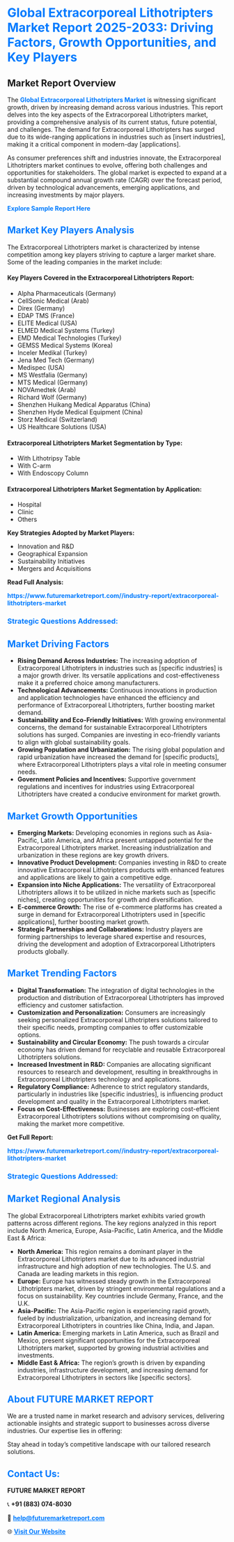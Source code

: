 <h1 style="color: #007BFF;">Global Extracorporeal Lithotripters Market Report 2025-2033: Driving Factors, Growth Opportunities, and Key Players</h1>

<section id="overview">
<h2>Market Report Overview</h2>
<p>The <a href="https://www.futuremarketreport.com//industry-report/extracorporeal-lithotripters-market" style="color: #007BFF; text-decoration: none;"><strong>Global Extracorporeal Lithotripters Market</strong></a> is witnessing significant growth, driven by increasing demand across various industries. This report delves into the key aspects of the Extracorporeal Lithotripters market, providing a comprehensive analysis of its current status, future potential, and challenges. The demand for Extracorporeal Lithotripters has surged due to its wide-ranging applications in industries such as [insert industries], making it a critical component in modern-day [applications].</p>
<p>As consumer preferences shift and industries innovate, the Extracorporeal Lithotripters market continues to evolve, offering both challenges and opportunities for stakeholders. The global market is expected to expand at a substantial compound annual growth rate (CAGR) over the forecast period, driven by technological advancements, emerging applications, and increasing investments by major players.</p>
</section>

<section id="overview">
<p><a href="https://www.futuremarketreport.com//request-sample/reportId=85241" style="color: #007BFF; text-decoration: none;"><strong>Explore Sample Report Here</strong></a></p>
</section>

<section id="key-players">
<h2 style="color: #007BFF;">Market Key Players Analysis</h2>
<p>The Extracorporeal Lithotripters market is characterized by intense competition among key players striving to capture a larger market share. Some of the leading companies in the market include:</p>
<h4>Key Players Covered in the Extracorporeal Lithotripters Report:</h4>
<ul><li>Alpha Pharmaceuticals (Germany)</li><li>CellSonic Medical (Arab)</li><li>Direx (Germany)</li><li>EDAP TMS (France)</li><li>ELITE Medical (USA)</li><li>ELMED Medical Systems (Turkey)</li><li>EMD Medical Technologies (Turkey)</li><li>GEMSS Medical Systems (Korea)</li><li>Inceler Medikal (Turkey)</li><li>Jena Med Tech (Germany)</li><li>Medispec (USA)</li><li>MS Westfalia (Germany)</li><li>MTS Medical (Germany)</li><li>NOVAmedtek (Arab)</li><li>Richard Wolf (Germany)</li><li>Shenzhen Huikang Medical Apparatus (China)</li><li>Shenzhen Hyde Medical Equipment (China)</li><li>Storz Medical (Switzerland)</li><li>US Healthcare Solutions (USA)</li></ul>
<h4>Extracorporeal Lithotripters Market Segmentation by Type:</h4>
<ul><li>With Lithotripsy Table</li><li>With C-arm</li><li>With Endoscopy Column</li></ul>

<h4>Extracorporeal Lithotripters Market Segmentation by Application:</h4>
<ul><li>Hospital</li><li>Clinic</li><li>Others</li></ul>
<p><strong>Key Strategies Adopted by Market Players:</strong></p>
<ul>
<li>Innovation and R&D</li>
<li>Geographical Expansion</li>
<li>Sustainability Initiatives</li>
<li>Mergers and Acquisitions</li>
</ul>
</section>

<section>
<p><strong>Read Full Analysis: </strong></p><a href="https://www.futuremarketreport.com//industry-report/extracorporeal-lithotripters-market" style="color: #007BFF; text-decoration: none;"><strong>https://www.futuremarketreport.com//industry-report/extracorporeal-lithotripters-market</strong></a>
<h3 style="color: #007BFF;">Strategic Questions Addressed:</h3>
</section>

<section id="driving-factors">
<h2 style="color: #007BFF;">Market Driving Factors</h2>
<ul>
<li><strong>Rising Demand Across Industries:</strong> The increasing adoption of Extracorporeal Lithotripters in industries such as [specific industries] is a major growth driver. Its versatile applications and cost-effectiveness make it a preferred choice among manufacturers.</li>
<li><strong>Technological Advancements:</strong> Continuous innovations in production and application technologies have enhanced the efficiency and performance of Extracorporeal Lithotripters, further boosting market demand.</li>
<li><strong>Sustainability and Eco-Friendly Initiatives:</strong> With growing environmental concerns, the demand for sustainable Extracorporeal Lithotripters solutions has surged. Companies are investing in eco-friendly variants to align with global sustainability goals.</li>
<li><strong>Growing Population and Urbanization:</strong> The rising global population and rapid urbanization have increased the demand for [specific products], where Extracorporeal Lithotripters plays a vital role in meeting consumer needs.</li>
<li><strong>Government Policies and Incentives:</strong> Supportive government regulations and incentives for industries using Extracorporeal Lithotripters have created a conducive environment for market growth.</li>
</ul>
</section>

<section id="growth-opportunities">
<h2 style="color: #007BFF;">Market Growth Opportunities</h2>
<ul>
<li><strong>Emerging Markets:</strong> Developing economies in regions such as Asia-Pacific, Latin America, and Africa present untapped potential for the Extracorporeal Lithotripters market. Increasing industrialization and urbanization in these regions are key growth drivers.</li>
<li><strong>Innovative Product Development:</strong> Companies investing in R&D to create innovative Extracorporeal Lithotripters products with enhanced features and applications are likely to gain a competitive edge.</li>
<li><strong>Expansion into Niche Applications:</strong> The versatility of Extracorporeal Lithotripters allows it to be utilized in niche markets such as [specific niches], creating opportunities for growth and diversification.</li>
<li><strong>E-commerce Growth:</strong> The rise of e-commerce platforms has created a surge in demand for Extracorporeal Lithotripters used in [specific applications], further boosting market growth.</li>
<li><strong>Strategic Partnerships and Collaborations:</strong> Industry players are forming partnerships to leverage shared expertise and resources, driving the development and adoption of Extracorporeal Lithotripters products globally.</li>
</ul>
</section>

<section id="trending-factors">
<h2 style="color: #007BFF;">Market Trending Factors</h2>
<ul>
<li><strong>Digital Transformation:</strong> The integration of digital technologies in the production and distribution of Extracorporeal Lithotripters has improved efficiency and customer satisfaction.</li>
<li><strong>Customization and Personalization:</strong> Consumers are increasingly seeking personalized Extracorporeal Lithotripters solutions tailored to their specific needs, prompting companies to offer customizable options.</li>
<li><strong>Sustainability and Circular Economy:</strong> The push towards a circular economy has driven demand for recyclable and reusable Extracorporeal Lithotripters solutions.</li>
<li><strong>Increased Investment in R&D:</strong> Companies are allocating significant resources to research and development, resulting in breakthroughs in Extracorporeal Lithotripters technology and applications.</li>
<li><strong>Regulatory Compliance:</strong> Adherence to strict regulatory standards, particularly in industries like [specific industries], is influencing product development and quality in the Extracorporeal Lithotripters market.</li>
<li><strong>Focus on Cost-Effectiveness:</strong> Businesses are exploring cost-efficient Extracorporeal Lithotripters solutions without compromising on quality, making the market more competitive.</li>
</ul>
</section>

<section>
<p><strong>Get Full Report: </strong></p><a href="https://www.futuremarketreport.com//industry-report/extracorporeal-lithotripters-market" style="color: #007BFF; text-decoration: none;"><strong>https://www.futuremarketreport.com//industry-report/extracorporeal-lithotripters-market</strong></a>
<h3 style="color: #007BFF;">Strategic Questions Addressed:</h3>
</section>


<section id="regional-analysis">
<h2 style="color: #007BFF;">Market Regional Analysis</h2>
<p>The global Extracorporeal Lithotripters market exhibits varied growth patterns across different regions. The key regions analyzed in this report include North America, Europe, Asia-Pacific, Latin America, and the Middle East & Africa:</p>
<ul>
<li><strong>North America:</strong> This region remains a dominant player in the Extracorporeal Lithotripters market due to its advanced industrial infrastructure and high adoption of new technologies. The U.S. and Canada are leading markets in this region.</li>
<li><strong>Europe:</strong> Europe has witnessed steady growth in the Extracorporeal Lithotripters market, driven by stringent environmental regulations and a focus on sustainability. Key countries include Germany, France, and the U.K.</li>
<li><strong>Asia-Pacific:</strong> The Asia-Pacific region is experiencing rapid growth, fueled by industrialization, urbanization, and increasing demand for Extracorporeal Lithotripters in countries like China, India, and Japan.</li>
<li><strong>Latin America:</strong> Emerging markets in Latin America, such as Brazil and Mexico, present significant opportunities for the Extracorporeal Lithotripters market, supported by growing industrial activities and investments.</li>
<li><strong>Middle East & Africa:</strong> The region’s growth is driven by expanding industries, infrastructure development, and increasing demand for Extracorporeal Lithotripters in sectors like [specific sectors].</li>
</ul>
</section>

<footer>
<h2 style="color: #007BFF;">About FUTURE MARKET REPORT</h2>
<p>We are a trusted name in market research and advisory services, delivering actionable insights and strategic support to businesses across diverse industries. Our expertise lies in offering:</p>

<p>Stay ahead in today’s competitive landscape with our tailored research solutions.</p>

<h2 style="color: #007BFF;">Contact Us:</h2>
<p><strong>FUTURE MARKET REPORT</strong></p>
<p>📞 <strong>+91 (883) 074-8030</strong></p>
<p>📧 <strong><a href="mailto:help@futuremarketreport.com" style="color: #007BFF;">help@futuremarketreport.com</a></strong></p>
<p>🌐 <strong><a href="https://www.futuremarketreport.com/" style="color: #007BFF;">Visit Our Website</a></strong></p>
</footer>
